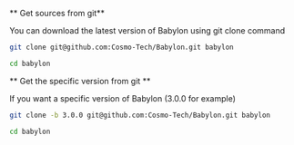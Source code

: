** Get sources from git**

You can download the latest version of Babylon using git clone command

```bash
git clone git@github.com:Cosmo-Tech/Babylon.git babylon
```
```bash
cd babylon
```

** Get the specific version from git **

If you want a specific version of Babylon (3.0.0 for example)

```bash
git clone -b 3.0.0 git@github.com:Cosmo-Tech/Babylon.git babylon
```

```bash
cd babylon
```